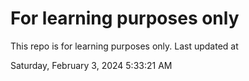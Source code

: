 # For learning purposes only
This repo is for learning purposes only.
Last updated at

Saturday, February 3, 2024 5:33:21 AM

